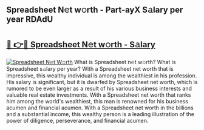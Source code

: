 ## Spreadsheet N𝚎t w𝚘rth - Part-ayX S𝚊lary per year RDAdU

# <h2><a href="http://gc49fp7.nevu.top/?p=Spreadsheet">🔗 👉🔴 Spreadsheet N𝚎t w𝚘rth - S𝚊lary</a></h2>

[![Spreadsheet N𝚎t W𝚘rth](https://i.imgur.com/Oavwk0R.jpeg)](http://gc49fp7.nevu.top/?p=Spreadsheet)
What is Spreadsheet n𝚎t w𝚘rth? What is Spreadsheet s𝚊lary per year?
With a Spreadsheet net worth that is impressive, this wealthy individual is among the wealthiest in his profession. His salary is significant, but it is dwarfed by Spreadsheet net worth, which is rumored to be even larger as a result of his various business interests and valuable real estate investments. With a Spreadsheet net worth that ranks him among the world's wealthiest, this man is renowned for his business acumen and financial acumen. With a Spreadsheet net worth in the billions and a substantial income, this wealthy person is a leading illustration of the power of diligence, perseverance, and financial acumen.
